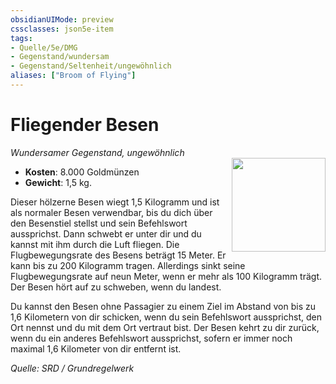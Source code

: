 ```yaml
---
obsidianUIMode: preview
cssclasses: json5e-item
tags:
- Quelle/5e/DMG
- Gegenstand/wundersam
- Gegenstand/Seltenheit/ungewöhnlich
aliases: ["Broom of Flying"]
---
```

# Fliegender Besen
*Wundersamer Gegenstand, ungewöhnlich*  
<img src="Gegenstände/Fliegender-Besen.webp" align="right" width="150">

- **Kosten**: 8.000 Goldmünzen
- **Gewicht**: 1,5 kg.

Dieser hölzerne Besen wiegt 1,5 Kilogramm und ist als normaler Besen verwendbar, bis du dich über den Besenstiel stellst und sein Befehlswort aussprichst. Dann schwebt er unter dir und du kannst mit ihm durch die Luft fliegen. Die Flugbewegungsrate des Besens beträgt 15 Meter. Er kann bis zu 200 Kilogramm tragen. Allerdings sinkt seine Flugbewegungsrate auf neun Meter, wenn er mehr als 100 Kilogramm trägt. Der Besen hört auf zu schweben, wenn du landest.

Du kannst den Besen ohne Passagier zu einem Ziel im Abstand von bis zu 1,6 Kilometern von dir schicken, wenn du sein Befehlswort aussprichst, den Ort nennst und du mit dem Ort vertraut bist. Der Besen kehrt zu dir zurück, wenn du ein anderes Befehlswort aussprichst, sofern er immer noch maximal 1,6 Kilometer von dir entfernt ist.

*Quelle: SRD / Grundregelwerk*